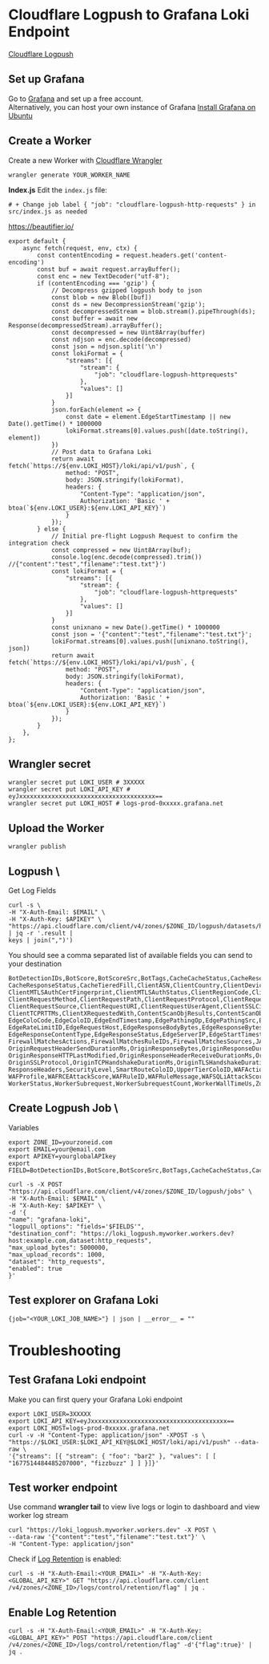 # Cloudflare Logpush to Grafana Loki Endpoint

[Cloudflare Logpush](https://developers.cloudflare.com/logs/about/)

## Set up Grafana

Go to [Grafana](https://grafana.com/) and set up a free account. \
Alternatively, you can host your own instance of Grafana [Install Grafana on Ubuntu](https://iamjjchang.github.io/Install-Grafana-on-Ubuntu/)


## Create a Worker

Create a new Worker with [Cloudflare Wrangler](https://developers.cloudflare.com/workers/wrangler/commands/)

```
wrangler generate YOUR_WORKER_NAME
```

**Index.js**
Edit the `index.js` file:
```
# + Change job label { "job": "cloudflare-logpush-http-requests" } in src/index.js as needed
```

https://beautifier.io/
```
export default {
    async fetch(request, env, ctx) {
        const contentEncoding = request.headers.get('content-encoding')
        const buf = await request.arrayBuffer();
        const enc = new TextDecoder("utf-8");
        if (contentEncoding === 'gzip') {
            // Decompress gzipped logpush body to json
            const blob = new Blob([buf])
            const ds = new DecompressionStream('gzip');
            const decompressedStream = blob.stream().pipeThrough(ds);
            const buffer = await new Response(decompressedStream).arrayBuffer();
            const decompressed = new Uint8Array(buffer)
            const ndjson = enc.decode(decompressed)
            const json = ndjson.split('\n')
            const lokiFormat = {
                "streams": [{
                    "stream": {
                        "job": "cloudflare-logpush-httprequests"
                    },
                    "values": []
                }]
            }
            json.forEach(element => {
                const date = element.EdgeStartTimestamp || new Date().getTime() * 1000000
                lokiFormat.streams[0].values.push([date.toString(), element])
            })
            // Post data to Grafana Loki
            return await fetch(`https://${env.LOKI_HOST}/loki/api/v1/push`, {
                method: "POST",
                body: JSON.stringify(lokiFormat),
                headers: {
                    "Content-Type": "application/json",
                    Authorization: 'Basic ' + btoa(`${env.LOKI_USER}:${env.LOKI_API_KEY}`)
                }
            });
        } else {
            // Initial pre-flight Logpush Request to confirm the integration check
            const compressed = new Uint8Array(buf);
            console.log(enc.decode(compressed).trim()) //{"content":"test","filename":"test.txt"}')
            const lokiFormat = {
                "streams": [{
                    "stream": {
                        "job": "cloudflare-logpush-httprequests"
                    },
                    "values": []
                }]
            }
            const unixnano = new Date().getTime() * 1000000
            const json = '{"content":"test","filename":"test.txt"}';
            lokiFormat.streams[0].values.push([unixnano.toString(), json])
            return await fetch(`https://${env.LOKI_HOST}/loki/api/v1/push`, {
                method: "POST",
                body: JSON.stringify(lokiFormat),
                headers: {
                    "Content-Type": "application/json",
                    Authorization: 'Basic ' + btoa(`${env.LOKI_USER}:${env.LOKI_API_KEY}`)
                }
            });
        }
    },
};
```

## Wrangler secret
```
wrangler secret put LOKI_USER # 3XXXXX
wrangler secret put LOKI_API_KEY # eyJxxxxxxxxxxxxxxxxxxxxxxxxxxxxxxxxxxxxxx==
wrangler secret put LOKI_HOST # logs-prod-0xxxxx.grafana.net
```

## Upload the Worker
```
wrangler publish
```

## Logpush \
Get Log Fields
```
curl -s \
-H "X-Auth-Email: $EMAIL" \
-H "X-Auth-Key: $APIKEY" \
"https://api.cloudflare.com/client/v4/zones/$ZONE_ID/logpush/datasets/http_requests/fields" | jq -r '.result |
keys | join(",")')
```

You should see a comma separated list of available fields you can send to your destination
```
BotDetectionIDs,BotScore,BotScoreSrc,BotTags,CacheCacheStatus,CacheReserveUsed,CacheResponseBytes,
CacheResponseStatus,CacheTieredFill,ClientASN,ClientCountry,ClientDeviceType,ClientIP,ClientIPClass,
ClientMTLSAuthCertFingerprint,ClientMTLSAuthStatus,ClientRegionCode,ClientRequestBytes,ClientRequestHost,
ClientRequestMethod,ClientRequestPath,ClientRequestProtocol,ClientRequestReferer,ClientRequestScheme,
ClientRequestSource,ClientRequestURI,ClientRequestUserAgent,ClientSSLCipher,ClientSSLProtocol,ClientSrcPort,
ClientTCPRTTMs,ClientXRequestedWith,ContentScanObjResults,ContentScanObjTypes,Cookies,EdgeCFConnectingO2O,
EdgeColoCode,EdgeColoID,EdgeEndTimestamp,EdgePathingOp,EdgePathingSrc,EdgePathingStatus,EdgeRateLimitAction,
EdgeRateLimitID,EdgeRequestHost,EdgeResponseBodyBytes,EdgeResponseBytes,EdgeResponseCompressionRatio,
EdgeResponseContentType,EdgeResponseStatus,EdgeServerIP,EdgeStartTimestamp,EdgeTimeToFirstByteMs,
FirewallMatchesActions,FirewallMatchesRuleIDs,FirewallMatchesSources,JA3Hash,OriginDNSResponseTimeMs,OriginIP,
OriginRequestHeaderSendDurationMs,OriginResponseBytes,OriginResponseDurationMs,OriginResponseHTTPExpires,
OriginResponseHTTPLastModified,OriginResponseHeaderReceiveDurationMs,OriginResponseStatus,OriginResponseTime,
OriginSSLProtocol,OriginTCPHandshakeDurationMs,OriginTLSHandshakeDurationMs,ParentRayID,RayID,RequestHeaders,
ResponseHeaders,SecurityLevel,SmartRouteColoID,UpperTierColoID,WAFAction,WAFAttackScore,WAFFlags,WAFMatchedVar,
WAFProfile,WAFRCEAttackScore,WAFRuleID,WAFRuleMessage,WAFSQLiAttackScore,WAFXSSAttackScore,WorkerCPUTime,
WorkerStatus,WorkerSubrequest,WorkerSubrequestCount,WorkerWallTimeUs,ZoneName
```

## Create Logpush Job \ 
Variables
```
export ZONE_ID=yourzoneid.com
export EMAIL=your@email.com
export APIKEY=yourglobalAPIkey
export FIELD=BotDetectionIDs,BotScore,BotScoreSrc,BotTags,CacheCacheStatus,CacheReserveUsed,.....,.......,......
```

```
curl -s -X POST "https://api.cloudflare.com/client/v4/zones/$ZONE_ID/logpush/jobs" \
-H "X-Auth-Email: $EMAIL" \
-H "X-Auth-Key: $APIKEY" \
-d '{
"name": "grafana-loki",
"logpull_options": "fields='$FIELDS'",
"destination_conf": "https://loki_logpush.myworker.workers.dev?host:example.com,dataset:http_requests",
"max_upload_bytes": 5000000,
"max_upload_records": 1000,
"dataset": "http_requests",
"enabled": true
}' 
```

## Test explorer on Grafana Loki
```
{job="<YOUR_LOKI_JOB_NAME>"} | json | __error__ = ""
```

# Troubleshooting

## Test Grafana Loki endpoint
Make you can first query your Grafana Loki endpoint
```
export LOKI_USER=3XXXXX
export LOKI_API_KEY=eyJxxxxxxxxxxxxxxxxxxxxxxxxxxxxxxxxxxxxxx==
export LOKI_HOST=logs-prod-0xxxxx.grafana.net
curl -v -H "Content-Type: application/json" -XPOST -s \
"https://$LOKI_USER:$LOKI_API_KEY@$LOKI_HOST/loki/api/v1/push" --data-raw \
'{"streams": [{ "stream": { "foo": "bar2" }, "values": [ [ "1677514484485207000", "fizzbuzz" ] ] }]}'
```

## Test worker endpoint
Use command **wrangler tail** to view live logs or login to dashboard and view worker log stream
```
curl "https://loki_logpush.myworker.workers.dev" -X POST \
--data-raw '{"content":"test","filename":"test.txt"}' \
-H "Content-Type: application/json"
```

Check if [Log Retention](https://developers.cloudflare.com/logs/logpull/enabling-log-retention) is enabled:
```
curl -s -H "X-Auth-Email:<YOUR_EMAIL>" -H "X-Auth-Key:<GLOBAL_API_KEY>" GET "https://api.cloudflare.com/client
/v4/zones/<ZONE_ID>/logs/control/retention/flag" | jq .
```

## Enable Log Retention
```
curl -s -H "X-Auth-Email:<YOUR_EMAIL>" -H "X-Auth-Key:<GLOBAL_API_KEY>" POST "https://api.cloudflare.com/client
/v4/zones/<ZONE_ID>/logs/control/retention/flag" -d'{"flag":true}' | jq .
```